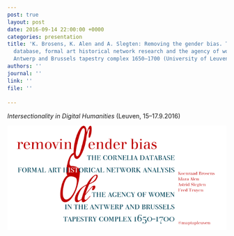 ```yaml
---
post: true
layout: post
date: 2016-09-14 22:00:00 +0000
categories: presentation
title: 'K. Brosens, K. Alen and A. Slegten: Removing the gender bias. The Cornelia
  database, formal art historical network research and the agency of women in the
  Antwerp and Brussels tapestry complex 1650–1700 (University of Leuven)'
authors: ''
journal: ''
link: ''
file: ''

---
```

_Intersectionality in Digital Humanities_ (Leuven, 15–17.9.2016)

![](/uploads/CsN-OcNXgAA9Ud3.png)
